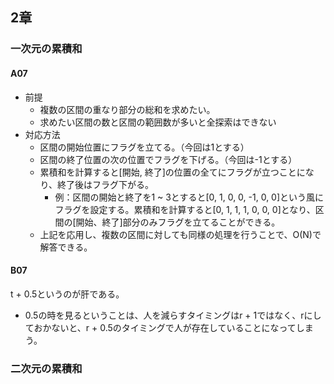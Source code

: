 ## 2章
### 一次元の累積和
#### A07
- 前提
    - 複数の区間の重なり部分の総和を求めたい。
    - 求めたい区間の数と区間の範囲数が多いと全探索はできない
- 対応方法
    - 区間の開始位置にフラグを立てる。（今回は1とする）
    - 区間の終了位置の次の位置でフラグを下げる。（今回は-1とする）
    - 累積和を計算すると[開始, 終了]の位置の全てにフラグが立つことになり、終了後はフラグ下がる。
        - 例：区間の開始と終了を1 ~ 3とすると[0, 1, 0, 0, -1, 0, 0]という風にフラグを設定する。累積和を計算すると[0, 1, 1, 1, 0, 0, 0]となり、区間の[開始、終了]部分のみフラグを立てることができる。
    - 上記を応用し、複数の区間に対しても同様の処理を行うことで、O(N)で解答できる。

#### B07
t + 0.5というのが肝である。
+ 0.5の時を見るということは、人を減らすタイミングはr + 1ではなく、rにしておかないと、r + 0.5のタイミングで人が存在していることになってしまう。

### 二次元の累積和

